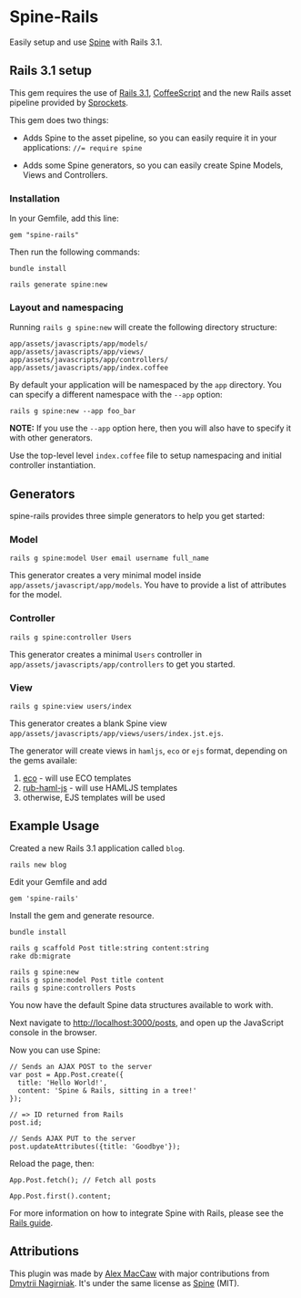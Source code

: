 # Spine-Rails

Easily setup and use [Spine](http://spinejs.com) with Rails 3.1.

## Rails 3.1 setup

This gem requires the use of [Rails 3.1](http://rubyonrails.org), [CoffeeScript](http://jashkenas.github.com/coffee-script/) and the new Rails asset pipeline provided by [Sprockets](http://getsprockets.org).

This gem does two things:

* Adds Spine to the asset pipeline, so you can easily require it in your applications: `//= require spine`
    
* Adds some Spine generators, so you can easily create Spine Models, Views and Controllers.

### Installation

In your Gemfile, add this line:

    gem "spine-rails"
  
Then run the following commands:

    bundle install
    
    rails generate spine:new

### Layout and namespacing

Running `rails g spine:new` will create the following directory structure:
  
    app/assets/javascripts/app/models/
    app/assets/javascripts/app/views/
    app/assets/javascripts/app/controllers/
    app/assets/javascripts/app/index.coffee
    
By default your application will be namespaced by the `app` directory. You can specify a different namespace with the `--app` option:

    rails g spine:new --app foo_bar
    
**NOTE:** If you use the `--app` option here, then you will also have to specify it with other generators.

Use the top-level level `index.coffee` file to setup namespacing and initial controller instantiation.

## Generators

spine-rails provides three simple generators to help you get started:

### Model

    rails g spine:model User email username full_name
    
This generator creates a very minimal model inside `app/assets/javascript/app/models`. You have to provide a list of attributes for the model.

### Controller
    
    rails g spine:controller Users
    
This generator creates a minimal `Users` controller in `app/assets/javascripts/app/controllers` to get you started. 

### View

    rails g spine:view users/index
    
This generator creates a blank Spine view `app/assets/javascripts/app/views/users/index.jst.ejs`.

The generator will create views in `hamljs`, `eco` or `ejs` format, depending on the gems availale:

1. [eco](https://github.com/sstephenson/eco) - will use ECO templates
2. [rub-haml-js](https://github.com/dnagir/ruby-haml-js) - will use HAMLJS templates
3. otherwise, EJS templates will be used

## Example Usage

Created a new Rails 3.1 application called `blog`.

    rails new blog

Edit your Gemfile and add

    gem 'spine-rails'

Install the gem and generate resource.

    bundle install
    
    rails g scaffold Post title:string content:string
    rake db:migrate
    
    rails g spine:new
    rails g spine:model Post title content
    rails g spine:controllers Posts

You now have the default Spine data structures available to work with.

Next navigate to [http://localhost:3000/posts](http://localhost:3000/posts), and open up the JavaScript console in the browser.

Now you can use Spine:

    // Sends an AJAX POST to the server
    var post = App.Post.create({
      title: 'Hello World!', 
      content: 'Spine & Rails, sitting in a tree!'
    }); 

    // => ID returned from Rails
    post.id; 
    
    // Sends AJAX PUT to the server
    post.updateAttributes({title: 'Goodbye'});
    
Reload the page, then:

    App.Post.fetch(); // Fetch all posts
    
    App.Post.first().content;
    
For more information on how to integrate Spine with Rails, please see the [Rails guide](http://spinejs.com/docs/rails).

## Attributions

This plugin was made by [Alex MacCaw](http://alexmaccaw.co.uk) with major contributions from [Dmytrii Nagirniak](https://github.com/dnagir). It's under the same license as [Spine](http://spinejs.com) (MIT).

